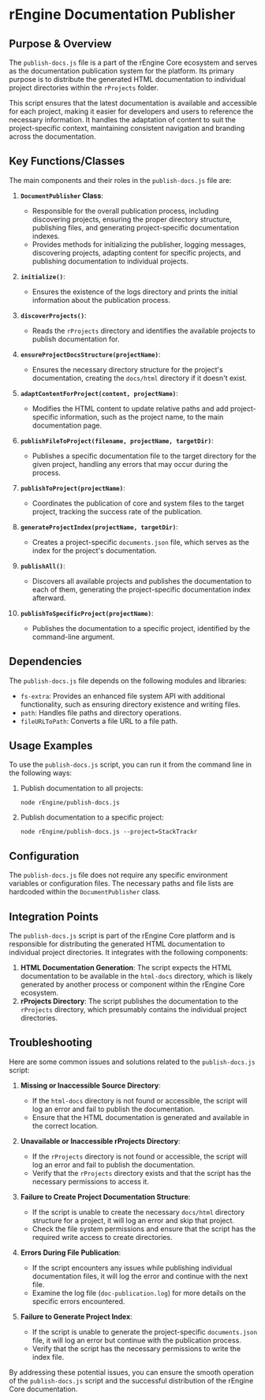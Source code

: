 # rEngine Documentation Publisher

## Purpose & Overview

The `publish-docs.js` file is a part of the rEngine Core ecosystem and serves as the documentation publication system for the platform. Its primary purpose is to distribute the generated HTML documentation to individual project directories within the `rProjects` folder.

This script ensures that the latest documentation is available and accessible for each project, making it easier for developers and users to reference the necessary information. It handles the adaptation of content to suit the project-specific context, maintaining consistent navigation and branding across the documentation.

## Key Functions/Classes

The main components and their roles in the `publish-docs.js` file are:

1. **`DocumentPublisher` Class**:
   - Responsible for the overall publication process, including discovering projects, ensuring the proper directory structure, publishing files, and generating project-specific documentation indexes.
   - Provides methods for initializing the publisher, logging messages, discovering projects, adapting content for specific projects, and publishing documentation to individual projects.

1. **`initialize()`**:
   - Ensures the existence of the logs directory and prints the initial information about the publication process.

1. **`discoverProjects()`**:
   - Reads the `rProjects` directory and identifies the available projects to publish documentation for.

1. **`ensureProjectDocsStructure(projectName)`**:
   - Ensures the necessary directory structure for the project's documentation, creating the `docs/html` directory if it doesn't exist.

1. **`adaptContentForProject(content, projectName)`**:
   - Modifies the HTML content to update relative paths and add project-specific information, such as the project name, to the main documentation page.

1. **`publishFileToProject(filename, projectName, targetDir)`**:
   - Publishes a specific documentation file to the target directory for the given project, handling any errors that may occur during the process.

1. **`publishToProject(projectName)`**:
   - Coordinates the publication of core and system files to the target project, tracking the success rate of the publication.

1. **`generateProjectIndex(projectName, targetDir)`**:
   - Creates a project-specific `documents.json` file, which serves as the index for the project's documentation.

1. **`publishAll()`**:
   - Discovers all available projects and publishes the documentation to each of them, generating the project-specific documentation index afterward.

1. **`publishToSpecificProject(projectName)`**:
    - Publishes the documentation to a specific project, identified by the command-line argument.

## Dependencies

The `publish-docs.js` file depends on the following modules and libraries:

- `fs-extra`: Provides an enhanced file system API with additional functionality, such as ensuring directory existence and writing files.
- `path`: Handles file paths and directory operations.
- `fileURLToPath`: Converts a file URL to a file path.

## Usage Examples

To use the `publish-docs.js` script, you can run it from the command line in the following ways:

1. Publish documentation to all projects:

   ```
   node rEngine/publish-docs.js
   ```

1. Publish documentation to a specific project:

   ```
   node rEngine/publish-docs.js --project=StackTrackr
   ```

## Configuration

The `publish-docs.js` file does not require any specific environment variables or configuration files. The necessary paths and file lists are hardcoded within the `DocumentPublisher` class.

## Integration Points

The `publish-docs.js` script is part of the rEngine Core platform and is responsible for distributing the generated HTML documentation to individual project directories. It integrates with the following components:

1. **HTML Documentation Generation**: The script expects the HTML documentation to be available in the `html-docs` directory, which is likely generated by another process or component within the rEngine Core ecosystem.
2. **rProjects Directory**: The script publishes the documentation to the `rProjects` directory, which presumably contains the individual project directories.

## Troubleshooting

Here are some common issues and solutions related to the `publish-docs.js` script:

1. **Missing or Inaccessible Source Directory**:
   - If the `html-docs` directory is not found or accessible, the script will log an error and fail to publish the documentation.
   - Ensure that the HTML documentation is generated and available in the correct location.

1. **Unavailable or Inaccessible rProjects Directory**:
   - If the `rProjects` directory is not found or accessible, the script will log an error and fail to publish the documentation.
   - Verify that the `rProjects` directory exists and that the script has the necessary permissions to access it.

1. **Failure to Create Project Documentation Structure**:
   - If the script is unable to create the necessary `docs/html` directory structure for a project, it will log an error and skip that project.
   - Check the file system permissions and ensure that the script has the required write access to create directories.

1. **Errors During File Publication**:
   - If the script encounters any issues while publishing individual documentation files, it will log the error and continue with the next file.
   - Examine the log file (`doc-publication.log`) for more details on the specific errors encountered.

1. **Failure to Generate Project Index**:
   - If the script is unable to generate the project-specific `documents.json` file, it will log an error but continue with the publication process.
   - Verify that the script has the necessary permissions to write the index file.

By addressing these potential issues, you can ensure the smooth operation of the `publish-docs.js` script and the successful distribution of the rEngine Core documentation.
